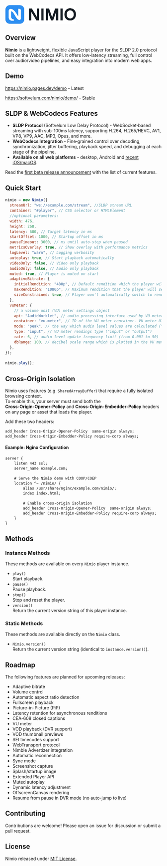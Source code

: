 <img src="public/nimio-logo.png" alt="Nimio Logo" height="60"/>

## Overview

**Nimio** is a lightweight, flexible JavaScript player for the SLDP 2.0 protocol built on the WebCodecs API. It offers low-latency streaming, full control over audio/video pipelines, and easy integration into modern web apps.

## Demo

https://nimio.pages.dev/demo - Latest

https://softvelum.com/nimio/demo/ - Stable

## SLDP & WebCodecs Features

- **SLDP Protocol** (Softvelum Low Delay Protocol) - WebSocket‑based streaming with sub-100ms latency, supporting H.264, H.265/HEVC, AV1, VP8, VP9, AAC, MP3, Opus, and more.
- **WebCodecs Integration** - Fine‑grained control over decoding, synchronization, jitter buffering, playback speed, and debugging at each stage of the pipeline.
- **Available on all web platforms** - desktop, Android and [recent iOS/macOS](https://softvelum.com/2025/09/nimio-safari-ios-macos-26/).

Read the [first beta release announcement](https://softvelum.com/2025/05/introducing-nimio-nextgen-player/) with the list of current features.

## Quick Start

```javascript
nimio = new Nimio({
  streamUrl: "ws://example.com/stream", //SLDP stream URL
  container: "#player", // CSS selector or HTMLElement
  //optional parameters:
  width: 476,
  height: 268,
  latency: 600, // Target latency in ms
  startOffset: 1000, // Startup offset in ms
  pauseTimeout: 3000, // ms until auto-stop when paused
  metricsOverlay: true, // Show overlay with performance metrics
  logLevel: "warn", // Logging verbosity
  autoplay: true, // Start playback automatically
  videoOnly: false, // Video only playback
  audioOnly: false, // Audio only playback
  muted: true, // Player is muted on start
  adaptiveBitrate: {
    initialRendition: "480p", // Default rendition which the player will set on start
    maxRendition: "1080p", // Maximum rendition that the player will set automatically
    sizeConstrained: true, // Player won't automatically switch to renditions which dimensions exceed the actual player size more then 5%
  },
  vuMeter: {
    // a volume unit (VU) meter settings object
    api: "AudioWorklet", // audio processing interface used by VU meter ("AudioWorklet" or "ScriptProcessor")
    container: "vu-meter", // ID of the VU meter container. VU meter UI  occupies the whole container's size. Vertical orientation (container's height >= width), horizontal orientation (container's width > height)
    mode: "peak", // the way which audio level values are calculated ("peak", "avg", "rms")
    type: "input", // VU meter readings type ("input" or "output")
    rate: 6, // audio level update frequency limit (from 0.001 to 50)
    dbRange: 100, // decibel scale range which is plotted in the VU meter UI
  },
});

nimio.play();
```

## Cross‑Origin Isolation

Nimio uses features (e.g. `SharedArrayBuffer`) that require a fully isolated browsing context.  
To enable this, your server must send both the **Cross‑Origin‑Opener‑Policy** and **Cross‑Origin‑Embedder‑Policy** headers on any page or asset that loads the player.

Add these two headers:

```nginx
add_header Cross-Origin-Opener-Policy  same-origin always;
add_header Cross-Origin-Embedder-Policy require-corp always;
```

#### Example: Nginx Configuration

```nginx
server {
    listen 443 ssl;
    server_name example.com;

    # Serve the Nimio demo with COOP/COEP
    location ^~ /nimio/ {
        alias /usr/share/nginx/example.com/nimio/;
        index index.html;

        # Enable cross‑origin isolation
        add_header Cross-Origin-Opener-Policy  same-origin always;
        add_header Cross-Origin-Embedder-Policy require-corp always;
    }
}
```

## Methods

### Instance Methods

These methods are available on every `Nimio` player instance.

- `play()`  
  Start playback.
- `pause()`  
  Pause playback.
- `stop()`  
  Stop and reset the player.
- `version()`  
  Return the current version string of this player instance.

### Static Methods

These methods are available directly on the `Nimio` class.

- `Nimio.version()`  
  Return the current version string (identical to `instance.version()`).

## Roadmap

The following features are planned for upcoming releases:

- Adaptive bitrate
- Volume control
- Automatic aspect ratio detection
- Fullscreen playback
- Picture-in-Picture (PiP)
- Latency retention for asynchronous renditions
- CEA-608 closed captions
- VU meter
- VOD playback (DVR support)
- VOD thumbnail previews
- SEI timecodes support
- WebTransport protocol
- Nimble Advertizer integration
- Automatic reconnection
- Sync mode
- Screenshot capture
- Splash/startup image
- Extended Player API
- Muted autoplay
- Dynamic latency adjustment
- OffscreenCanvas rendering
- Resume from pause in DVR mode (no auto-jump to live)

## Contributing

Contributions are welcome! Please open an issue for discussion or submit a pull request.

## License

Nimio released under [MIT License](https://github.com/Softvelum/nimio/blob/main/LICENSE).
